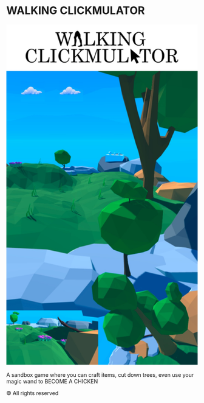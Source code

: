# WALKING CLICKMULATOR

<img src="./img.jpeg" alt="Logo">


A sandbox game where you can craft items, cut down trees, even use your magic wand to BECOME A CHICKEN



© All rights reserved
